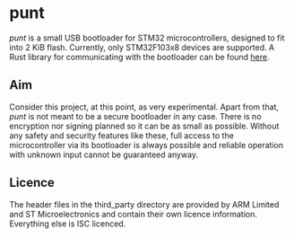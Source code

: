 # punt

*punt* is a small USB bootloader for STM32 microcontrollers, designed to fit into 2 KiB flash. Currently, only STM32F103x8 devices are supported. A Rust library for communicating with the bootloader can be found [here](https://github.com/fruchti/punt-rs).

## Aim

Consider this project, at this point, as very experimental. Apart from that, *punt* is not meant to be a secure bootloader in any case. There is no encryption nor signing planned so it can be as small as possible. Without any safety and security features like these, full access to the microcontroller via its bootloader is always possible and reliable operation with unknown input cannot be guaranteed anyway.

## Licence

The header files in the third_party directory are provided by ARM Limited and ST Microelectronics and contain their own licence information. Everything else is ISC licenced.
